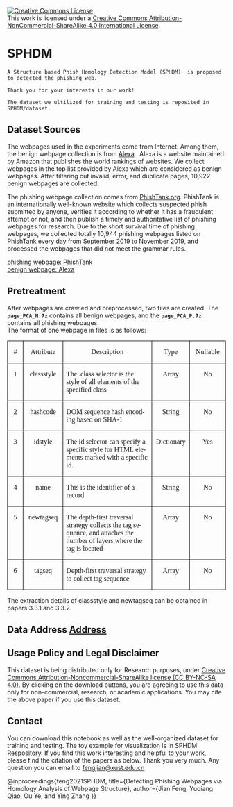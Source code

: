 <a rel="license" href="http://creativecommons.org/licenses/by-nc-sa/4.0/"><img alt="Creative Commons License" style="border-width:0" src="https://i.creativecommons.org/l/by-nc-sa/4.0/88x31.png" /></a><br />This work is licensed under a <a rel="license" href="http://creativecommons.org/licenses/by-nc-sa/4.0/">Creative Commons Attribution-NonCommercial-ShareAlike 4.0 International License</a>.
# SPHDM 
    A Structure based Phish Homology Detection Model (SPHDM)  is proposed to detected the phishing web.

    Thank you for your interests in our work!

    The dataset we ultilized for training and testing is reposited in SPHDM/dataset.

## Dataset Sources  

The webpages used in the experiments come from Internet. Among them, the benign webpage collection is from [Alexa](https://www.alexa.com/) . Alexa is a website maintained by Amazon that publishes the world rankings of websites. We collect webpages in the top list provided by Alexa which are considered as benign webpages. After filtering out invalid, error, and duplicate pages, 10,922 benign webpages are collected.

The phishing webpage collection comes from [PhishTank.org](https://phishtank.org/). PhishTank is an internationally well-known website which collects suspected phish submitted by anyone, verifies it according to whether it has a fraudulent attempt or not, and then publish a timely and authoritative list of phishing webpages for research. Due to the short survival time of phishing webpages, we collected totally 10,944 phishing webpages listed on PhishTank every day from September 2019 to November 2019, and processed the webpages that did not meet the grammar rules.


[phishing webpage: PhishTank](https://phishtank.org/)  
[benign webpage: Alexa](https://www.alexa.com/)  

## Pretreatment

After webpages are crawled and preprocessed, two files are created. The __`page_PCA_N.7z`__ contains all benign webpages, and the __`page_PCA_P.7z`__ contains all phishing webpages.   
The format of one webpage in files is as follows:

<table class="MsoTableGrid" border="1" cellspacing="0" cellpadding="0" style="border-collapse:collapse;border:none;mso-border-alt:solid windowtext .5pt;
 mso-yfti-tbllook:1184;mso-padding-alt:0cm 5.4pt 0cm 5.4pt">
 <tbody><tr style="mso-yfti-irow:0;mso-yfti-firstrow:yes">
  <td width="56" valign="top" style="width:21.05pt;border:solid windowtext 1.0pt;
  mso-border-alt:solid windowtext .5pt;padding:0cm 5.4pt 0cm 5.4pt">
  <p class="MsoNormal" align="center" style="text-align:center"><span lang="EN-US" style="font-family:&quot;Times New Roman&quot;,&quot;serif&quot;">#<o:p></o:p></span></p>
  </td>
  <td width="170" valign="top" style="width:63.75pt;border:solid windowtext 1.0pt;
  border-left:none;mso-border-left-alt:solid windowtext .5pt;mso-border-alt:
  solid windowtext .5pt;padding:0cm 5.4pt 0cm 5.4pt">
  <p class="MsoNormal" align="center" style="text-align:center"><span lang="EN-US" style="font-family:&quot;Times New Roman&quot;,&quot;serif&quot;">Attribute<o:p></o:p></span></p>
  </td>
  <td width="510" valign="top" style="width:191.4pt;border:solid windowtext 1.0pt;
  border-left:none;mso-border-left-alt:solid windowtext .5pt;mso-border-alt:
  solid windowtext .5pt;padding:0cm 5.4pt 0cm 5.4pt">
  <p class="MsoNormal" align="center" style="text-align:center"><span lang="EN-US" style="font-family:&quot;Times New Roman&quot;,&quot;serif&quot;">Description<o:p></o:p></span></p>
  </td>
  <td width="148" valign="top" style="width:55.6pt;border:solid windowtext 1.0pt;
  border-left:none;mso-border-left-alt:solid windowtext .5pt;mso-border-alt:
  solid windowtext .5pt;padding:0cm 5.4pt 0cm 5.4pt">
  <p class="MsoNormal" align="center" style="text-align:center"><span lang="EN-US" style="font-family:&quot;Times New Roman&quot;,&quot;serif&quot;">Type<o:p></o:p></span></p>
  </td>
  <td width="148" valign="top" style="width:55.6pt;border:solid windowtext 1.0pt;
  border-left:none;mso-border-left-alt:solid windowtext .5pt;mso-border-alt:
  solid windowtext .5pt;padding:0cm 5.4pt 0cm 5.4pt">
  <p class="MsoNormal" align="center" style="text-align:center"><span class="SpellE"><span lang="EN-US" style="font-family:&quot;Times New Roman&quot;,&quot;serif&quot;">Nullable</span></span><span lang="EN-US" style="font-family:&quot;Times New Roman&quot;,&quot;serif&quot;"><o:p></o:p></span></p>
  </td>
 </tr>
 <tr style="mso-yfti-irow:1">
  <td width="56" valign="top" style="width:21.05pt;border:solid windowtext 1.0pt;
  border-top:none;mso-border-top-alt:solid windowtext .5pt;mso-border-alt:solid windowtext .5pt;
  padding:0cm 5.4pt 0cm 5.4pt">
  <p class="MsoNormal" align="center" style="text-align:center"><span lang="EN-US" style="font-family:&quot;Times New Roman&quot;,&quot;serif&quot;">1<o:p></o:p></span></p>
  </td>
  <td width="170" valign="top" style="width:63.75pt;border-top:none;border-left:
  none;border-bottom:solid windowtext 1.0pt;border-right:solid windowtext 1.0pt;
  mso-border-top-alt:solid windowtext .5pt;mso-border-left-alt:solid windowtext .5pt;
  mso-border-alt:solid windowtext .5pt;padding:0cm 5.4pt 0cm 5.4pt">
  <p class="MsoNormal" align="center" style="text-align:center"><span class="SpellE"><span lang="EN-US" style="font-family:&quot;Times New Roman&quot;,&quot;serif&quot;">classstyle</span></span><span lang="EN-US" style="font-family:&quot;Times New Roman&quot;,&quot;serif&quot;"><o:p></o:p></span></p>
  </td>
  <td width="510" valign="top" style="width:191.4pt;border-top:none;border-left:
  none;border-bottom:solid windowtext 1.0pt;border-right:solid windowtext 1.0pt;
  mso-border-top-alt:solid windowtext .5pt;mso-border-left-alt:solid windowtext .5pt;
  mso-border-alt:solid windowtext .5pt;padding:0cm 5.4pt 0cm 5.4pt">
  <p class="MsoNormal"><span lang="EN-US" style="font-family:&quot;Times New Roman&quot;,&quot;serif&quot;">The
  .class selector is the style of all elements of the specified class<o:p></o:p></span></p>
  </td>
  <td width="148" valign="top" style="width:55.6pt;border-top:none;border-left:
  none;border-bottom:solid windowtext 1.0pt;border-right:solid windowtext 1.0pt;
  mso-border-top-alt:solid windowtext .5pt;mso-border-left-alt:solid windowtext .5pt;
  mso-border-alt:solid windowtext .5pt;padding:0cm 5.4pt 0cm 5.4pt">
  <p class="MsoNormal" align="center" style="text-align:center"><span lang="EN-US" style="font-family:&quot;Times New Roman&quot;,&quot;serif&quot;">Array<o:p></o:p></span></p>
  </td>
  <td width="148" valign="top" style="width:55.6pt;border-top:none;border-left:
  none;border-bottom:solid windowtext 1.0pt;border-right:solid windowtext 1.0pt;
  mso-border-top-alt:solid windowtext .5pt;mso-border-left-alt:solid windowtext .5pt;
  mso-border-alt:solid windowtext .5pt;padding:0cm 5.4pt 0cm 5.4pt">
  <p class="MsoNormal" align="center" style="text-align:center"><span lang="EN-US" style="font-family:&quot;Times New Roman&quot;,&quot;serif&quot;">No<o:p></o:p></span></p>
  </td>
 </tr>
 <tr style="mso-yfti-irow:2">
  <td width="56" valign="top" style="width:21.05pt;border:solid windowtext 1.0pt;
  border-top:none;mso-border-top-alt:solid windowtext .5pt;mso-border-alt:solid windowtext .5pt;
  padding:0cm 5.4pt 0cm 5.4pt">
  <p class="MsoNormal" align="center" style="text-align:center"><span lang="EN-US" style="font-family:&quot;Times New Roman&quot;,&quot;serif&quot;">2<o:p></o:p></span></p>
  </td>
  <td width="170" valign="top" style="width:63.75pt;border-top:none;border-left:
  none;border-bottom:solid windowtext 1.0pt;border-right:solid windowtext 1.0pt;
  mso-border-top-alt:solid windowtext .5pt;mso-border-left-alt:solid windowtext .5pt;
  mso-border-alt:solid windowtext .5pt;padding:0cm 5.4pt 0cm 5.4pt">
  <p class="MsoNormal" align="center" style="text-align:center"><span class="SpellE"><span lang="EN-US" style="font-family:&quot;Times New Roman&quot;,&quot;serif&quot;">hashcode</span></span><span lang="EN-US" style="font-family:&quot;Times New Roman&quot;,&quot;serif&quot;"><o:p></o:p></span></p>
  </td>
  <td width="510" valign="top" style="width:191.4pt;border-top:none;border-left:
  none;border-bottom:solid windowtext 1.0pt;border-right:solid windowtext 1.0pt;
  mso-border-top-alt:solid windowtext .5pt;mso-border-left-alt:solid windowtext .5pt;
  mso-border-alt:solid windowtext .5pt;padding:0cm 5.4pt 0cm 5.4pt">
  <p class="MsoNormal"><span lang="EN-US" style="font-family:&quot;Times New Roman&quot;,&quot;serif&quot;">DOM
  sequence hash encoding based on SHA-1<o:p></o:p></span></p>
  </td>
  <td width="148" valign="top" style="width:55.6pt;border-top:none;border-left:
  none;border-bottom:solid windowtext 1.0pt;border-right:solid windowtext 1.0pt;
  mso-border-top-alt:solid windowtext .5pt;mso-border-left-alt:solid windowtext .5pt;
  mso-border-alt:solid windowtext .5pt;padding:0cm 5.4pt 0cm 5.4pt">
  <p class="MsoNormal" align="center" style="text-align:center"><span lang="EN-US" style="font-family:&quot;Times New Roman&quot;,&quot;serif&quot;">String<o:p></o:p></span></p>
  </td>
  <td width="148" valign="top" style="width:55.6pt;border-top:none;border-left:
  none;border-bottom:solid windowtext 1.0pt;border-right:solid windowtext 1.0pt;
  mso-border-top-alt:solid windowtext .5pt;mso-border-left-alt:solid windowtext .5pt;
  mso-border-alt:solid windowtext .5pt;padding:0cm 5.4pt 0cm 5.4pt">
  <p class="MsoNormal" align="center" style="text-align:center"><span lang="EN-US" style="font-family:&quot;Times New Roman&quot;,&quot;serif&quot;">No<o:p></o:p></span></p>
  </td>
 </tr>
 <tr style="mso-yfti-irow:3">
  <td width="56" valign="top" style="width:21.05pt;border:solid windowtext 1.0pt;
  border-top:none;mso-border-top-alt:solid windowtext .5pt;mso-border-alt:solid windowtext .5pt;
  padding:0cm 5.4pt 0cm 5.4pt">
  <p class="MsoNormal" align="center" style="text-align:center"><span lang="EN-US" style="font-family:&quot;Times New Roman&quot;,&quot;serif&quot;">3<o:p></o:p></span></p>
  </td>
  <td width="170" valign="top" style="width:63.75pt;border-top:none;border-left:
  none;border-bottom:solid windowtext 1.0pt;border-right:solid windowtext 1.0pt;
  mso-border-top-alt:solid windowtext .5pt;mso-border-left-alt:solid windowtext .5pt;
  mso-border-alt:solid windowtext .5pt;padding:0cm 5.4pt 0cm 5.4pt">
  <p class="MsoNormal" align="center" style="text-align:center"><span class="SpellE"><span lang="EN-US" style="font-family:&quot;Times New Roman&quot;,&quot;serif&quot;">idstyle</span></span><span lang="EN-US" style="font-family:&quot;Times New Roman&quot;,&quot;serif&quot;"><o:p></o:p></span></p>
  </td>
  <td width="510" valign="top" style="width:191.4pt;border-top:none;border-left:
  none;border-bottom:solid windowtext 1.0pt;border-right:solid windowtext 1.0pt;
  mso-border-top-alt:solid windowtext .5pt;mso-border-left-alt:solid windowtext .5pt;
  mso-border-alt:solid windowtext .5pt;padding:0cm 5.4pt 0cm 5.4pt">
  <p class="MsoNormal"><span lang="EN-US" style="font-family:&quot;Times New Roman&quot;,&quot;serif&quot;">The
  id selector can specify a specific style for HTML elements marked with a
  specific id.<o:p></o:p></span></p>
  </td>
  <td width="148" valign="top" style="width:55.6pt;border-top:none;border-left:
  none;border-bottom:solid windowtext 1.0pt;border-right:solid windowtext 1.0pt;
  mso-border-top-alt:solid windowtext .5pt;mso-border-left-alt:solid windowtext .5pt;
  mso-border-alt:solid windowtext .5pt;padding:0cm 5.4pt 0cm 5.4pt">
  <p class="MsoNormal" align="center" style="text-align:center"><span lang="EN-US" style="font-family:&quot;Times New Roman&quot;,&quot;serif&quot;">Dictionary<o:p></o:p></span></p>
  </td>
  <td width="148" valign="top" style="width:55.6pt;border-top:none;border-left:
  none;border-bottom:solid windowtext 1.0pt;border-right:solid windowtext 1.0pt;
  mso-border-top-alt:solid windowtext .5pt;mso-border-left-alt:solid windowtext .5pt;
  mso-border-alt:solid windowtext .5pt;padding:0cm 5.4pt 0cm 5.4pt">
  <p class="MsoNormal" align="center" style="text-align:center"><span lang="EN-US" style="font-family:&quot;Times New Roman&quot;,&quot;serif&quot;">Yes<o:p></o:p></span></p>
  </td>
 </tr>
 <tr style="mso-yfti-irow:4">
  <td width="56" valign="top" style="width:21.05pt;border:solid windowtext 1.0pt;
  border-top:none;mso-border-top-alt:solid windowtext .5pt;mso-border-alt:solid windowtext .5pt;
  padding:0cm 5.4pt 0cm 5.4pt">
  <p class="MsoNormal" align="center" style="text-align:center"><span lang="EN-US" style="font-family:&quot;Times New Roman&quot;,&quot;serif&quot;">4<o:p></o:p></span></p>
  </td>
  <td width="170" valign="top" style="width:63.75pt;border-top:none;border-left:
  none;border-bottom:solid windowtext 1.0pt;border-right:solid windowtext 1.0pt;
  mso-border-top-alt:solid windowtext .5pt;mso-border-left-alt:solid windowtext .5pt;
  mso-border-alt:solid windowtext .5pt;padding:0cm 5.4pt 0cm 5.4pt">
  <p class="MsoNormal" align="center" style="text-align:center"><span lang="EN-US" style="font-family:&quot;Times New Roman&quot;,&quot;serif&quot;">name<o:p></o:p></span></p>
  </td>
  <td width="510" valign="top" style="width:191.4pt;border-top:none;border-left:
  none;border-bottom:solid windowtext 1.0pt;border-right:solid windowtext 1.0pt;
  mso-border-top-alt:solid windowtext .5pt;mso-border-left-alt:solid windowtext .5pt;
  mso-border-alt:solid windowtext .5pt;padding:0cm 5.4pt 0cm 5.4pt">
  <p class="MsoNormal"><span lang="EN-US" style="font-family:&quot;Times New Roman&quot;,&quot;serif&quot;">This
  is the identifier of a record<o:p></o:p></span></p>
  </td>
  <td width="148" valign="top" style="width:55.6pt;border-top:none;border-left:
  none;border-bottom:solid windowtext 1.0pt;border-right:solid windowtext 1.0pt;
  mso-border-top-alt:solid windowtext .5pt;mso-border-left-alt:solid windowtext .5pt;
  mso-border-alt:solid windowtext .5pt;padding:0cm 5.4pt 0cm 5.4pt">
  <p class="MsoNormal" align="center" style="text-align:center"><span lang="EN-US" style="font-family:&quot;Times New Roman&quot;,&quot;serif&quot;">String<o:p></o:p></span></p>
  </td>
  <td width="148" valign="top" style="width:55.6pt;border-top:none;border-left:
  none;border-bottom:solid windowtext 1.0pt;border-right:solid windowtext 1.0pt;
  mso-border-top-alt:solid windowtext .5pt;mso-border-left-alt:solid windowtext .5pt;
  mso-border-alt:solid windowtext .5pt;padding:0cm 5.4pt 0cm 5.4pt">
  <p class="MsoNormal" align="center" style="text-align:center"><span lang="EN-US" style="font-family:&quot;Times New Roman&quot;,&quot;serif&quot;">No<o:p></o:p></span></p>
  </td>
 </tr>
 <tr style="mso-yfti-irow:5">
  <td width="56" valign="top" style="width:21.05pt;border:solid windowtext 1.0pt;
  border-top:none;mso-border-top-alt:solid windowtext .5pt;mso-border-alt:solid windowtext .5pt;
  padding:0cm 5.4pt 0cm 5.4pt">
  <p class="MsoNormal" align="center" style="text-align:center"><span lang="EN-US" style="font-family:&quot;Times New Roman&quot;,&quot;serif&quot;">5<o:p></o:p></span></p>
  </td>
  <td width="170" valign="top" style="width:63.75pt;border-top:none;border-left:
  none;border-bottom:solid windowtext 1.0pt;border-right:solid windowtext 1.0pt;
  mso-border-top-alt:solid windowtext .5pt;mso-border-left-alt:solid windowtext .5pt;
  mso-border-alt:solid windowtext .5pt;padding:0cm 5.4pt 0cm 5.4pt">
  <p class="MsoNormal" align="center" style="text-align:center"><span class="SpellE"><span lang="EN-US" style="font-family:&quot;Times New Roman&quot;,&quot;serif&quot;">newtagseq</span></span><span lang="EN-US" style="font-family:&quot;Times New Roman&quot;,&quot;serif&quot;"><o:p></o:p></span></p>
  </td>
  <td width="510" valign="top" style="width:191.4pt;border-top:none;border-left:
  none;border-bottom:solid windowtext 1.0pt;border-right:solid windowtext 1.0pt;
  mso-border-top-alt:solid windowtext .5pt;mso-border-left-alt:solid windowtext .5pt;
  mso-border-alt:solid windowtext .5pt;padding:0cm 5.4pt 0cm 5.4pt">
  <p class="MsoNormal"><span lang="EN-US" style="font-family:&quot;Times New Roman&quot;,&quot;serif&quot;">The
  depth-first traversal strategy collects the tag sequence, and attaches the
  number of layers where the tag is located<o:p></o:p></span></p>
  </td>
  <td width="148" valign="top" style="width:55.6pt;border-top:none;border-left:
  none;border-bottom:solid windowtext 1.0pt;border-right:solid windowtext 1.0pt;
  mso-border-top-alt:solid windowtext .5pt;mso-border-left-alt:solid windowtext .5pt;
  mso-border-alt:solid windowtext .5pt;padding:0cm 5.4pt 0cm 5.4pt">
  <p class="MsoNormal" align="center" style="text-align:center"><span lang="EN-US" style="font-family:&quot;Times New Roman&quot;,&quot;serif&quot;">Array<o:p></o:p></span></p>
  </td>
  <td width="148" valign="top" style="width:55.6pt;border-top:none;border-left:
  none;border-bottom:solid windowtext 1.0pt;border-right:solid windowtext 1.0pt;
  mso-border-top-alt:solid windowtext .5pt;mso-border-left-alt:solid windowtext .5pt;
  mso-border-alt:solid windowtext .5pt;padding:0cm 5.4pt 0cm 5.4pt">
  <p class="MsoNormal" align="center" style="text-align:center"><span lang="EN-US" style="font-family:&quot;Times New Roman&quot;,&quot;serif&quot;">No<o:p></o:p></span></p>
  </td>
 </tr>
 <tr style="mso-yfti-irow:6;mso-yfti-lastrow:yes">
  <td width="56" valign="top" style="width:21.05pt;border:solid windowtext 1.0pt;
  border-top:none;mso-border-top-alt:solid windowtext .5pt;mso-border-alt:solid windowtext .5pt;
  padding:0cm 5.4pt 0cm 5.4pt">
  <p class="MsoNormal" align="center" style="text-align:center"><span lang="EN-US" style="font-family:&quot;Times New Roman&quot;,&quot;serif&quot;">6<o:p></o:p></span></p>
  </td>
  <td width="170" valign="top" style="width:63.75pt;border-top:none;border-left:
  none;border-bottom:solid windowtext 1.0pt;border-right:solid windowtext 1.0pt;
  mso-border-top-alt:solid windowtext .5pt;mso-border-left-alt:solid windowtext .5pt;
  mso-border-alt:solid windowtext .5pt;padding:0cm 5.4pt 0cm 5.4pt">
  <p class="MsoNormal" align="center" style="text-align:center"><span class="SpellE"><span lang="EN-US" style="font-family:&quot;Times New Roman&quot;,&quot;serif&quot;">tagseq</span></span><span lang="EN-US" style="font-family:&quot;Times New Roman&quot;,&quot;serif&quot;"><o:p></o:p></span></p>
  </td>
  <td width="510" valign="top" style="width:191.4pt;border-top:none;border-left:
  none;border-bottom:solid windowtext 1.0pt;border-right:solid windowtext 1.0pt;
  mso-border-top-alt:solid windowtext .5pt;mso-border-left-alt:solid windowtext .5pt;
  mso-border-alt:solid windowtext .5pt;padding:0cm 5.4pt 0cm 5.4pt">
  <p class="MsoNormal"><span lang="EN-US" style="font-family:&quot;Times New Roman&quot;,&quot;serif&quot;">Depth-first
  traversal strategy to collect tag sequence<o:p></o:p></span></p>
  </td>
  <td width="148" valign="top" style="width:55.6pt;border-top:none;border-left:
  none;border-bottom:solid windowtext 1.0pt;border-right:solid windowtext 1.0pt;
  mso-border-top-alt:solid windowtext .5pt;mso-border-left-alt:solid windowtext .5pt;
  mso-border-alt:solid windowtext .5pt;padding:0cm 5.4pt 0cm 5.4pt">
  <p class="MsoNormal" align="center" style="text-align:center"><span lang="EN-US" style="font-family:&quot;Times New Roman&quot;,&quot;serif&quot;">Array<o:p></o:p></span></p>
  </td>
  <td width="148" valign="top" style="width:55.6pt;border-top:none;border-left:
  none;border-bottom:solid windowtext 1.0pt;border-right:solid windowtext 1.0pt;
  mso-border-top-alt:solid windowtext .5pt;mso-border-left-alt:solid windowtext .5pt;
  mso-border-alt:solid windowtext .5pt;padding:0cm 5.4pt 0cm 5.4pt">
  <p class="MsoNormal" align="center" style="text-align:center"><span lang="EN-US" style="font-family:&quot;Times New Roman&quot;,&quot;serif&quot;">No<o:p></o:p></span></p>
  </td>
 </tr>
</tbody></table>

The extraction details of classstyle and newtagseq can be obtained in papers 3.3.1 and 3.3.2.    

## Data Address [Address](https://github.com/qiaodaben/SPHDM-/tree/main/dataset)

## Usage Policy and Legal Disclaimer
This dataset is being distributed only for Research purposes, under [Creative Commons Attribution-Noncommercial-ShareAlike license (CC BY-NC-SA 4.0)](https://creativecommons.org/licenses/by-nc-sa/4.0/). By clicking on the download buttons, you are agreeing to use this data only for non-commercial, research, or academic applications. You may cite the above paper if you use this dataset.  

## Contact
You can download this notebook as well as the well-organized dataset for training and testing. The toy example for visualization is in SPHDM Respository. If you find this work interesting and helpful to your work, please find the citation of the papers as below. Thank you very much. Any question you can email to fengjian@xust.edu.cn

 @inproceedings{feng2021SPHDM, title={Detecting Phishing Webpages via Homology Analysis of Webpage Structure}, author={Jian Feng, Yuqiang Qiao, Ou Ye, and Ying Zhang }}
